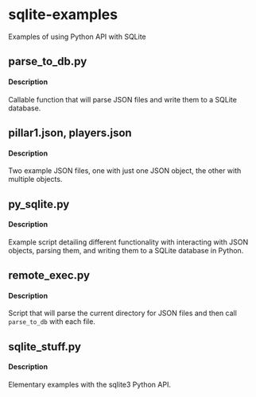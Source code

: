 # sqlite-examples
Examples of using Python API with SQLite 


## parse_to_db.py
#### Description
Callable function that will parse JSON files and write them to a SQLite database.

## pillar1.json, players.json
#### Description
Two example JSON files, one with just one JSON object, the other with multiple objects.

## py_sqlite.py
#### Description
Example script detailing different functionality with interacting with JSON objects, parsing them, and writing them to a SQLite database in Python.

## remote_exec.py
#### Description
Script that will parse the current directory for JSON files and then call `parse_to_db` with each file.

## sqlite_stuff.py
#### Description
Elementary examples with the sqlite3 Python API.